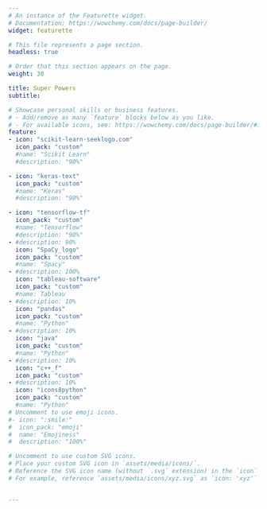 ```yaml
---
# An instance of the Featurette widget.
# Documentation: https://wowchemy.com/docs/page-builder/
widget: featurette

# This file represents a page section.
headless: true

# Order that this section appears on the page.
weight: 30

title: Super Powers
subtitle:

# Showcase personal skills or business features.
# - Add/remove as many `feature` blocks below as you like.
# - For available icons, see: https://wowchemy.com/docs/page-builder/#icons
feature:
- icon: "scikit-learn-seeklogo.com"
  icon_pack: "custom"
  #name: "Scikit Learn"
  #description: "90%"

- icon: "keras-text"
  icon_pack: "custom"
  #name: "Keras"
  #description: "90%"

- icon: "tensorflow-tf"
  icon_pack: "custom"
  #name: "Tensorflow"
  #description: "90%"
- #description: 90%
  icon: "SpaCy_logo"
  icon_pack: "custom"
  #name: "Spacy"  
- #description: 100%
  icon: "tableau-software"
  icon_pack: "custom"
  #name: Tableau
- #description: 10%
  icon: "pandas"
  icon_pack: "custom"
  #name: "Python"
- #description: 10%
  icon: "java"
  icon_pack: "custom"
  #name: "Python"
- #description: 10%
  icon: "c++_f"
  icon_pack: "custom"
- #description: 10%
  icon: "icons8python"
  icon_pack: "custom"
  #name: "Python"
# Uncomment to use emoji icons.
#- icon: ":smile:"
#  icon_pack: "emoji"
#  name: "Emojiness"
#  description: "100%"  

# Uncomment to use custom SVG icons.
# Place your custom SVG icon in `assets/media/icons/`.
# Reference the SVG icon name (without `.svg` extension) in the `icon` field.
# For example, reference `assets/media/icons/xyz.svg` as `icon: 'xyz'`


---
```

